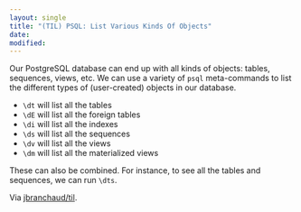 ```yaml
---
layout: single
title: "(TIL) PSQL: List Various Kinds Of Objects"
date:
modified:
---
```


Our PostgreSQL database can end up with all kinds of objects: tables,
sequences, views, etc. We can use a variety of `psql` meta-commands to list
the different types of (user-created) objects in our database.

- `\dt` will list all the tables
- `\dE` will list all the foreign tables
- `\di` will list all the indexes
- `\ds` will list all the sequences
- `\dv` will list all the views
- `\dm` will list all the materialized views

These can also be combined. For instance, to see all the tables and
sequences, we can run `\dts`.

Via [jbranchaud/til](https://github.com/jbranchaud/til).
